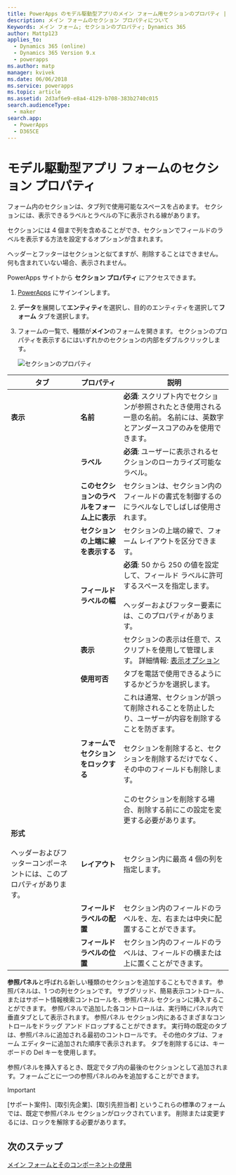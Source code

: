 ```yaml
---
title: PowerApps のモデル駆動型アプリのメイン フォーム用セクションのプロパティ | MicrosoftDocs
description: メイン フォームのセクション プロパティについて
Keywords: メイン フォーム; セクションのプロパティ; Dynamics 365
author: Mattp123
applies_to:
  - Dynamics 365 (online)
  - Dynamics 365 Version 9.x
  - powerapps
ms.author: matp
manager: kvivek
ms.date: 06/06/2018
ms.service: powerapps
ms.topic: article
ms.assetid: 2d3af6e9-e8a4-4129-b708-383b2740c015
search.audienceType:
  - maker
search.app:
  - PowerApps
  - D365CE
---
```

# <a name="model-driven-app-form-section-properties"></a>モデル駆動型アプリ フォームのセクション プロパティ

 フォーム内のセクションは、タブ列で使用可能なスペースを占めます。 セクションには、表示できるラベルとラベルの下に表示される線があります。  
  
 セクションには 4 個まで列を含めることができ、セクションでフィールドのラベルを表示する方法を設定するオプションが含まれます。  
  
 ヘッダーとフッターはセクションと似てますが、削除することはできません。 何も含まれていない場合、表示されません。 

PowerApps サイトから **セクション プロパティ** にアクセスできます。 
1. [PowerApps](https://web.powerapps.com/?utm_source=padocs&utm_medium=linkinadoc&utm_campaign=referralsfromdoc) にサインインします。  

2.  **データ**を展開して**エンティティ**を選択し、目的のエンティティを選択して**フォーム** タブを選択します。 

3.  フォームの一覧で、種類が**メイン**のフォームを開きます。 セクションのプロパティを表示するにはいずれかのセクションの内部をダブルクリックします。 

    ![セクションのプロパティ](media/section-properties.png)
  
|タブ|プロパティ|説明|  
|---------|--------------|-----------------|  
|**表示**|**名前**|**必須**: スクリプト内でセクションが参照されたとき使用される一意の名前。 名前には、英数字とアンダースコアのみを使用できます。|  
||**ラベル**|**必須**: ユーザーに表示されるセクションのローカライズ可能なラベル。|  
||**このセクションのラベルをフォーム上に表示**|セクションは、セクション内のフィールドの書式を制御するのにラベルなしでしばしば使用されます。|  
||**セクションの上端に線を表示する**|セクションの上端の線で、フォーム レイアウトを区分できます。|  
||**フィールド ラベルの幅**|**必須**: 50 から 250 の値を設定して、フィールド ラベルに許可するスペースを指定します。<br /><br /> ヘッダーおよびフッター要素には、このプロパティがあります。|  
||**表示**|セクションの表示は任意で、スクリプトを使用して管理します。 詳細情報: [表示オプション](visibility-options-legacy.md)|  
||**使用可否**|タブを電話で使用できるようにするかどうかを選択します。|  
||**フォームでセクションをロックする**|これは通常、セクションが誤って削除されることを防止したり、ユーザーが内容を削除することを防ぎます。<br /><br /> セクションを削除すると、セクションを削除するだけでなく、その中のフィールドも削除します。<br /><br /> このセクションを削除する場合、削除する前にこの設定を変更する必要があります。|  
|**形式**<br /><br /> ヘッダーおよびフッターコンポーネントには、このプロパティがあります。|**レイアウト**|セクション内に最高 4 個の列を指定します。|  
||**フィールド ラベルの配置**|セクション内のフィールドのラベルを、左、右または中央に配置することができます。|  
||**フィールド ラベルの位置**|セクション内のフィールドのラベルは、フィールドの横または上に置くことができます。|  


**参照パネル**と呼ばれる新しい種類のセクションを追加することもできます。 参照パネルは、1 つの列セクションです。 サブグリッド、簡易表示コントロール、またはサポート情報検索コントロールを、参照パネル セクションに挿入することができます。 参照パネルで追加した各コントロールは、実行時にパネル内で垂直タブとして表示されます。 参照パネル セクション内にあるさまざまなコントロールをドラッグ アンド ドロップすることができます。 実行時の既定のタブは、参照パネルに追加される最初のコントロールです。 その他のタブは、フォーム エディターに追加された順序で表示されます。 タブを削除するには、キーボードの Del キーを使用します。  
  
参照パネルを挿入するとき、既定でタブ内の最後のセクションとして追加されます。フォームごとに一つの参照パネルのみを追加することができます。  
  
> [!IMPORTANT]
>  [サポート案件]、[取引先企業]、[取引先担当者] というこれらの標準のフォームでは、既定で参照パネル セクションがロックされています。 削除または変更するには、ロックを解除する必要があります。 

## <a name="next-steps"></a>次のステップ

[メイン フォームとそのコンポーネントの使用](use-main-form-and-components.md)
